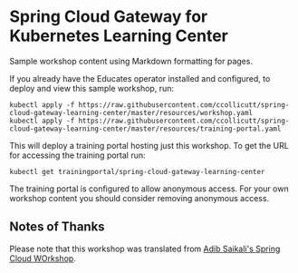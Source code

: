 # Spring Cloud Gateway for Kubernetes Learning Center

Sample workshop content using Markdown formatting for pages.

If you already have the Educates operator installed and configured, to
deploy and view this sample workshop, run:

```
kubectl apply -f https://raw.githubusercontent.com/ccollicutt/spring-cloud-gateway-learning-center/master/resources/workshop.yaml
kubectl apply -f https://raw.githubusercontent.com/ccollicutt/spring-cloud-gateway-learning-center/master/resources/training-portal.yaml
```

This will deploy a training portal hosting just this workshop. To get the
URL for accessing the training portal run:

```
kubectl get trainingportal/spring-cloud-gateway-learning-center
```

The training portal is configured to allow anonymous access. For your own
workshop content you should consider removing anonymous access.


## Notes of Thanks

Please note that this workshop was translated from [Adib Saikali's Spring Cloud WOrkshop](https://github.com/asaikali/spring-one-2021-gateway-for-k8s-workshop).


